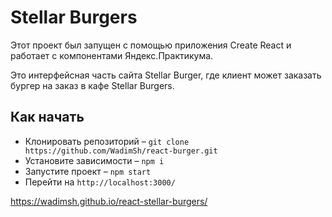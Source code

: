# Stellar Burgers

Этот проект был запущен с помощью приложения Create React и работает с компонентами Яндекс.Практикума.

Это интерфейсная часть сайта Stellar Burger, где клиент может заказать бургер на заказ в кафе Stellar Burgers.

## Как начать

- Клонировать репозиторий – `git clone https://github.com/WadimSh/react-burger.git`
- Установите зависимости – `npm i`
- Запустите проект – `npm start`
- Перейти на `http://localhost:3000/`


https://wadimsh.github.io/react-stellar-burgers/